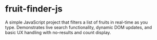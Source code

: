 # fruit-finder-js
A simple JavaScript project that filters a list of fruits in real-time as you type. Demonstrates live search functionality, dynamic DOM updates, and basic UX handling with no-results and count display.
